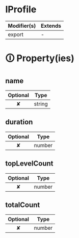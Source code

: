 # IProfile

| Modifier(s)                            | Extends                                    |
|----------------------------------------|--------------------------------------------|
| export | - |

# &#128712; Property(ies)

## name

| Optional                           | Type                         |
|:----------------------------------:|------------------------------|
| ✘ | string |

## duration

| Optional                           | Type                         |
|:----------------------------------:|------------------------------|
| ✘ | number |

## topLevelCount

| Optional                           | Type                         |
|:----------------------------------:|------------------------------|
| ✘ | number |

## totalCount

| Optional                           | Type                         |
|:----------------------------------:|------------------------------|
| ✘ | number |